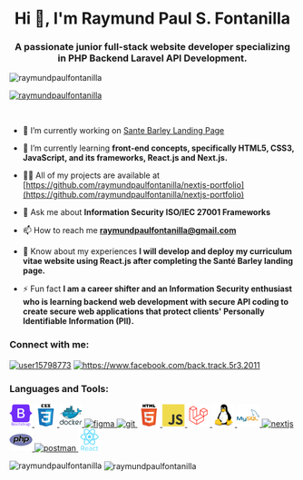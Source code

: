 <h1 align="center">Hi 👋, I'm Raymund Paul S. Fontanilla</h1>
<h3 align="center">A passionate junior full-stack website developer specializing in PHP Backend Laravel API Development.</h3>

<p align="left"> <img src="https://komarev.com/ghpvc/?username=raymundpaulfontanilla&label=Profile%20views&color=0e75b6&style=flat" alt="raymundpaulfontanilla" /> </p>

<p align="left"> <a href="https://github.com/ryo-ma/github-profile-trophy"><img src="https://github-profile-trophy.vercel.app/?username=raymundpaulfontanilla" alt="raymundpaulfontanilla" /></a> </p>

<p align="left"> <a href="https://twitter.com/" target="blank"><img src="https://img.shields.io/twitter/follow/?logo=twitter&style=for-the-badge" alt="" /></a> </p>

- 🔭 I’m currently working on [Sante Barley Landing Page](https://github.com/raymundpaulfontanilla/sante-barley-landing-page)

- 🌱 I’m currently learning **front-end concepts, specifically HTML5, CSS3, JavaScript, and its frameworks, React.js and Next.js.**

- 👨‍💻 All of my projects are available at [https://github.com/raymundpaulfontanilla/nextjs-portfolio](https://github.com/raymundpaulfontanilla/nextjs-portfolio)

- 💬 Ask me about **Information Security ISO/IEC 27001 Frameworks**

- 📫 How to reach me **raymundpaulfontanilla@gmail.com**
  
- 📄 Know about my experiences **I will develop and deploy my curriculum vitae website using React.js after completing the Santé Barley landing page.**

- ⚡ Fun fact **I am a career shifter and an Information Security enthusiast who is learning backend web development with secure API coding to create secure web applications that protect clients' Personally Identifiable Information (PII).**

<h3 align="left">Connect with me:</h3>
<p align="left">
<a href="https://stackoverflow.com/users/user15798773" target="blank"><img align="center" src="https://raw.githubusercontent.com/rahuldkjain/github-profile-readme-generator/master/src/images/icons/Social/stack-overflow.svg" alt="user15798773" height="30" width="40" /></a>
<a href="https://fb.com/https://www.facebook.com/back.track.5r3.2011" target="blank"><img align="center" src="https://raw.githubusercontent.com/rahuldkjain/github-profile-readme-generator/master/src/images/icons/Social/facebook.svg" alt="https://www.facebook.com/back.track.5r3.2011" height="30" width="40" /></a>
</p>

<h3 align="left">Languages and Tools:</h3>
<p align="left"> <a href="https://getbootstrap.com" target="_blank" rel="noreferrer"> <img src="https://raw.githubusercontent.com/devicons/devicon/master/icons/bootstrap/bootstrap-plain-wordmark.svg" alt="bootstrap" width="40" height="40"/> </a> <a href="https://www.w3schools.com/css/" target="_blank" rel="noreferrer"> <img src="https://raw.githubusercontent.com/devicons/devicon/master/icons/css3/css3-original-wordmark.svg" alt="css3" width="40" height="40"/> </a> <a href="https://www.docker.com/" target="_blank" rel="noreferrer"> <img src="https://raw.githubusercontent.com/devicons/devicon/master/icons/docker/docker-original-wordmark.svg" alt="docker" width="40" height="40"/> </a> <a href="https://www.figma.com/" target="_blank" rel="noreferrer"> <img src="https://www.vectorlogo.zone/logos/figma/figma-icon.svg" alt="figma" width="40" height="40"/> </a> <a href="https://git-scm.com/" target="_blank" rel="noreferrer"> <img src="https://www.vectorlogo.zone/logos/git-scm/git-scm-icon.svg" alt="git" width="40" height="40"/> </a> <a href="https://www.w3.org/html/" target="_blank" rel="noreferrer"> <img src="https://raw.githubusercontent.com/devicons/devicon/master/icons/html5/html5-original-wordmark.svg" alt="html5" width="40" height="40"/> </a> <a href="https://developer.mozilla.org/en-US/docs/Web/JavaScript" target="_blank" rel="noreferrer"> <img src="https://raw.githubusercontent.com/devicons/devicon/master/icons/javascript/javascript-original.svg" alt="javascript" width="40" height="40"/> </a> <a href="https://laravel.com/" target="_blank" rel="noreferrer"> <img src="https://github.com/laravel/art/blob/master/laravel-logo.svg?utm_source=chatgpt.com" alt="laravel" width="40" height="40"/> </a> <a href="https://www.linux.org/" target="_blank" rel="noreferrer"> <img src="https://raw.githubusercontent.com/devicons/devicon/master/icons/linux/linux-original.svg" alt="linux" width="40" height="40"/> </a> <a href="https://www.mysql.com/" target="_blank" rel="noreferrer"> <img src="https://raw.githubusercontent.com/devicons/devicon/master/icons/mysql/mysql-original-wordmark.svg" alt="mysql" width="40" height="40"/> </a> <a href="https://nextjs.org/" target="_blank" rel="noreferrer"> <img src="https://cdn.worldvectorlogo.com/logos/nextjs-2.svg" alt="nextjs" width="40" height="40"/> </a> <a href="https://www.php.net" target="_blank" rel="noreferrer"> <img src="https://raw.githubusercontent.com/devicons/devicon/master/icons/php/php-original.svg" alt="php" width="40" height="40"/> </a> <a href="https://postman.com" target="_blank" rel="noreferrer"> <img src="https://www.vectorlogo.zone/logos/getpostman/getpostman-icon.svg" alt="postman" width="40" height="40"/> </a> <a href="https://reactjs.org/" target="_blank" rel="noreferrer"> <img src="https://raw.githubusercontent.com/devicons/devicon/master/icons/react/react-original-wordmark.svg" alt="react" width="40" height="40"/> </a> </p>

<p><img align="left" src="https://github-readme-stats.vercel.app/api/top-langs?username=raymundpaulfontanilla&show_icons=true&locale=en&layout=compact" alt="raymundpaulfontanilla" /></p>

<p>&nbsp;<img align="center" src="https://github-readme-stats.vercel.app/api?username=raymundpaulfontanilla&show_icons=true&locale=en" alt="raymundpaulfontanilla" /></p>
